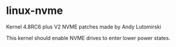 # linux-nvme

Kernel 4.8RC6 plus V2 NVME patches made by Andy Lutomirski 

This kernel should enable NVME drives to enter lower power states.
